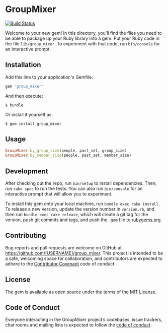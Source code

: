 # GroupMixer

[![Build Status](https://travis-ci.org/iwtn/group_mixer.svg?branch=master)](https://travis-ci.org/iwtn/group_mixer.svg?branch=master)

Welcome to your new gem! In this directory, you'll find the files you need to be able to package up your Ruby library into a gem. Put your Ruby code in the file `lib/group_mixer`. To experiment with that code, run `bin/console` for an interactive prompt.

## Installation

Add this line to your application's Gemfile:

```ruby
gem 'group_mixer'
```

And then execute:

    $ bundle

Or install it yourself as:

    $ gem install group_mixer

## Usage

```ruby
GroupMixer.by_group_size(people, past_set, group_size)
GroupMixer.by_member_size(people, past_set, member_size)
```

## Development

After checking out the repo, run `bin/setup` to install dependencies. Then, run `rake spec` to run the tests. You can also run `bin/console` for an interactive prompt that will allow you to experiment.

To install this gem onto your local machine, run `bundle exec rake install`. To release a new version, update the version number in `version.rb`, and then run `bundle exec rake release`, which will create a git tag for the version, push git commits and tags, and push the `.gem` file to [rubygems.org](https://rubygems.org).

## Contributing

Bug reports and pull requests are welcome on GitHub at https://github.com/[USERNAME]/group_mixer. This project is intended to be a safe, welcoming space for collaboration, and contributors are expected to adhere to the [Contributor Covenant](http://contributor-covenant.org) code of conduct.

## License

The gem is available as open source under the terms of the [MIT License](https://opensource.org/licenses/MIT).

## Code of Conduct

Everyone interacting in the GroupMixer project’s codebases, issue trackers, chat rooms and mailing lists is expected to follow the [code of conduct](https://github.com/[USERNAME]/group_mixer/blob/master/CODE_OF_CONDUCT.md).
